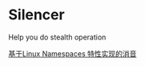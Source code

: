 # Silencer
Help you do stealth operation

[基于Linux Namespaces 特性实现的消音](https://mp.weixin.qq.com/s/nhkkP_B-sHv-t2KeZuyGgA)